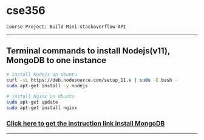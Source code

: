 # cse356
    Course Project: Build Mini-stackoverflow API
---
## Terminal commands to install Nodejs(v11), MongoDB to one instance
```sh
# install Nodejs on Ubuntu 
curl -sL https://deb.nodesource.com/setup_11.x | sudo -E bash -
sudo apt-get install -y nodejs

# install Nginx on Ubuntu
sudo apt-get update
sudo apt-get install nginx
```
### [Click here to get the instruction link install MongoDB](https://docs.mongodb.com/manual/tutorial/install-mongodb-on-ubuntu/)

---
